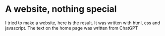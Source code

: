 # A website, nothing special
 I tried to make a website, here is the result. It was written with html, css and javascript. The text on the home page was written from ChatGPT 
